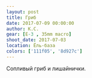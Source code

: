 ```yaml
---
layout: post
title: Гриб
date: 2017-07-09 00:00:00
author: К.С.
gear: [E-3 , 35mm macro]
shoot_date: 2017-07-03
location: Ёль-база
colors: ['111f05', '8d927c']
---
```

Сопливый гриб и лишайнички.
